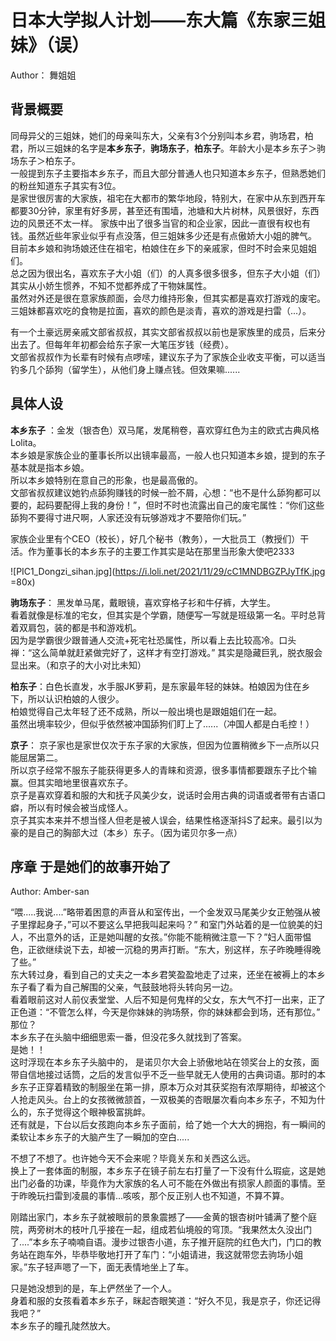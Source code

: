 # 日本大学拟人计划——东大篇《东家三姐妹》（误）

Author： 舞姐姐

## 背景概要

同母异父的三姐妹，她们的母亲叫东大，父亲有3个分别叫本乡君，驹场君，柏君，所以三姐妹的名字是**本乡东子**，**驹场东子**，**柏东子**。年龄大小是本乡东子＞驹场东子＞柏东子。  
一般提到东子主要指本乡东子，而且大部分普通人也只知道本乡东子，但熟悉她们的粉丝知道东子其实有3位。  
是家世很厉害的大家族，祖宅在大都市的繁华地段，特别大，在家中从东到西开车都要30分钟，家里有好多房，甚至还有围墙，池塘和大片树林，风景很好，东西边的风景还不太一样。
家族中出了很多当官的和企业家，因此一直很有权也有钱。虽然近些年家业似乎有点没落，但三姐妹多少还是有点傲娇大小姐的脾气。  
目前本乡娘和驹场娘还住在祖宅，柏娘住在乡下的亲戚家，但时不时会来见姐姐们。  
总之因为很出名，喜欢东子大小姐（们）的人真多很多很多，但东子大小姐（们）其实从小娇生惯养，不知不觉都养成了干物妹属性。  
虽然对外还是很在意家族颜面，会尽力维持形象，但其实都是喜欢打游戏的废宅。三姐妹都喜欢吃的食物是拉面，喜欢的颜色是淡青，喜欢的游戏是扫雷（...）。

有一个土豪远房亲戚文部省叔叔，其实文部省叔叔以前也是家族里的成员，后来分出去了。但每年年初都会给东子家一大笔压岁钱（经费）。  
文部省叔叔作为长辈有时候有点啰嗦，建议东子为了家族企业收支平衡，可以适当钓多几个舔狗（留学生），从他们身上赚点钱。但效果嘛......

## 具体人设

**本乡东子** ：金发（银杏色）双马尾，发尾稍卷，喜欢穿红色为主的欧式古典风格Lolita。  
本乡娘是家族企业的董事长所以出镜率最高，一般人也只知道本乡娘，提到的东子基本就是指本乡娘。  
所以本乡娘特别在意自己的形象，也是最高傲的。  
文部省叔叔建议她钓点舔狗赚钱的时候一脸不屑，心想：“也不是什么舔狗都可以要的，起码要配得上我的身份！”，但时不时也流露出自己的废宅属性：“你们这些舔狗不要得寸进尺啊，人家还没有玩够游戏才不要陪你们玩。”

家族企业里有个CEO（校长），好几个秘书（教务），一大批员工（教授们）干活。作为董事长的本乡东子的主要工作其实是站在那里当形象大使吧2333

![PIC1_Dongzi_sihan.jpg](https://i.loli.net/2021/11/29/cC1MNDBGZPJyTfK.jpg =80x)

**驹场东子**： 黑发单马尾，戴眼镜，喜欢穿格子衫和牛仔裤，大学生。  
看着就像是标准的宅女，但其实是个学霸，随便写一写就是班级第一名。平时总背着双肩包，装的都是书和游戏机。  
因为是学霸很少跟普通人交流+死宅社恐属性，所以看上去比较高冷。口头禅：“这么简单就赶紧做完好了，这样才有空打游戏。”  其实是隐藏巨乳，脱衣服会显出来。（和京子的大小对比未知）

**柏东子**：白色长直发，水手服JK萝莉，是东家最年轻的妹妹。柏娘因为住在乡下，所以认识柏娘的人很少。  
柏娘觉得自己太年轻了还不成熟，所以一般出境也是跟姐姐们在一起。  
虽然出境率较少，但似乎依然被冲国舔狗们盯上了......（冲国人都是白毛控！）

**京子**： 京子家也是家世仅次于东子家的大家族，但因为位置稍微乡下一点所以只能屈居第二。  
所以京子经常不服东子能获得更多人的青睐和资源，很多事情都要跟东子比个输赢。但其实暗地里很喜欢东子。  
京子是喜欢穿着和服的大和抚子风美少女，说话时会用古典的词语或者带有古语口癖，所以有时候会被当成怪人。  
京子其实本来并不想当怪人但老是被人误会，结果性格逐渐抖S了起来。最引以为豪的是自己的胸部大过（本乡）东子。（因为诺贝尔多一点）  


## 序章 于是她们的故事开始了

Author: Amber-san

“喂.....我说....”略带着困意的声音从和室传出，一个金发双马尾美少女正勉强从被子里撑起身子，”可以不要这么早把我叫起来吗？” 和室门外站着的是一位貌美的妇人，不出意外的话，正是她叫醒的女孩。”你能不能稍微注意一下？”妇人面带愠色，正欲继续说下去，却被一沉稳的男声打断。“东大，别这样，东子昨晚睡得晚了些。”  
东大转过身，看到自己的丈夫之一本乡君笑盈盈地走了过来，还坐在被褥上的本乡东子看了看为自己解围的父亲，气鼓鼓地将头转向另一边。  
看着眼前这对人前仪表堂堂、人后不知是何鬼样的父女，东大气不打一出来，正了正色道：“不管怎么样，今天是你妹妹的驹场祭，你的妹妹都会到场，还有那位。”  
那位？  
本乡东子在头脑中细细思索一番，但没花多久就找到了答案。  
是她！！  
这时浮现在本乡东子头脑中的， 是诺贝尔大会上骄傲地站在领奖台上的女孩，面带自信地接过话筒，之后的发言似乎不乏一些早就无人使用的古典词语。那时的本乡东子正穿着精致的制服坐在第一排，原本万众对其获奖抱有浓厚期待，却被这个人抢走风头。台上的女孩微微颔首，一双极美的杏眼屡次看向本乡东子，不知为什么的，东子觉得这个眼神极富挑衅。  
还有就是，下台以后女孩跑向本乡东子面前，给了她一个大大的拥抱，有一瞬间的柔软让本乡东子的大脑产生了一瞬加的空白.....  

不想了不想了。也许她今天不会来呢？毕竟关东和关西这么远。  
换上了一套体面的制服，本乡东子在镜子前左右打量了一下没有什么瑕疵，这是她出门必备的功课，毕竟作为大家族的名人可不能在外做出有损家人颜面的事情。至于昨晚玩扫雷到凌晨的事情...咳咳，那个反正别人也不知道，不算不算。  

刚踏出家门，本乡东子就被眼前的景象震撼了——金黄的银杏树叶铺满了整个庭院，两旁树木的枝叶几乎接在一起，组成若仙境般的穹顶。“我果然太久没出门了....”本乡东子喃喃自语。漫步过银杏小道，东子推开庭院的红色大门，门口的教务站在跑车外，毕恭毕敬地打开了车门：“小姐请进，我这就带您去驹场小姐家。”东子轻声嗯了一下，面无表情地坐上了车。  

只是她没想到的是，车上俨然坐了一个人。  
身着和服的女孩看着本乡东子，眯起杏眼笑道：“好久不见，我是京子，你还记得我吧？”  
本乡东子的瞳孔陡然放大。  
